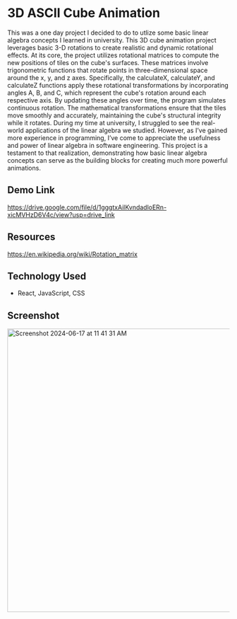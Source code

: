 # 3D ASCII Cube Animation
This was a one day project I decided to do to utlize some basic linear algebra concepts I learned in university. This 3D cube animation project leverages 
basic 3-D rotations to create realistic and dynamic rotational effects. At its 
core, the project utilizes rotational matrices to compute the new positions of tiles on the cube's surfaces. These matrices involve trigonometric functions that 
rotate points in three-dimensional space around the x, y, and z axes. Specifically, the calculateX, calculateY, and calculateZ functions apply these rotational 
transformations by incorporating angles A, B, and C, which represent the cube's rotation around each respective axis. By updating these angles over time, the program 
simulates continuous rotation. The mathematical transformations ensure that the tiles move smoothly and accurately, 
maintaining the cube's structural integrity while it rotates. During my time at university, I struggled to see the real-world applications of the linear algebra we studied. 
However, as I’ve gained more experience in programming, I’ve come to appreciate the usefulness and power of linear algebra in software engineering. 
This project is a testament to that realization, demonstrating how basic linear algebra concepts can serve as the building blocks for creating much more powerful animations.

## Demo Link
https://drive.google.com/file/d/1gggtxAilKvndadloERn-xicMVHzD6V4c/view?usp=drive_link

## Resources 
https://en.wikipedia.org/wiki/Rotation_matrix

## Technology Used
- React, JavaScript, CSS

## Screenshot
<img width="641" alt="Screenshot 2024-06-17 at 11 41 31 AM" src="https://github.com/nicoguerra18/Spinning-Cube/assets/139820627/e10928b4-ba08-4453-9c52-6b62855c12cc">

